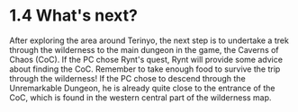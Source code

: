 # 1.4 What's next?

After exploring the area around Terinyo, the next step is to undertake a trek through the 
wilderness to the main dungeon in the game, the Caverns of Chaos (CoC). If the PC chose 
Rynt's quest, Rynt will provide some advice about finding the CoC. Remember to take enough 
food to survive the trip through the wilderness! If the PC chose to descend through the 
Unremarkable Dungeon, he is already quite close to the entrance of the CoC, which is found 
in the western central part of the wilderness map.
